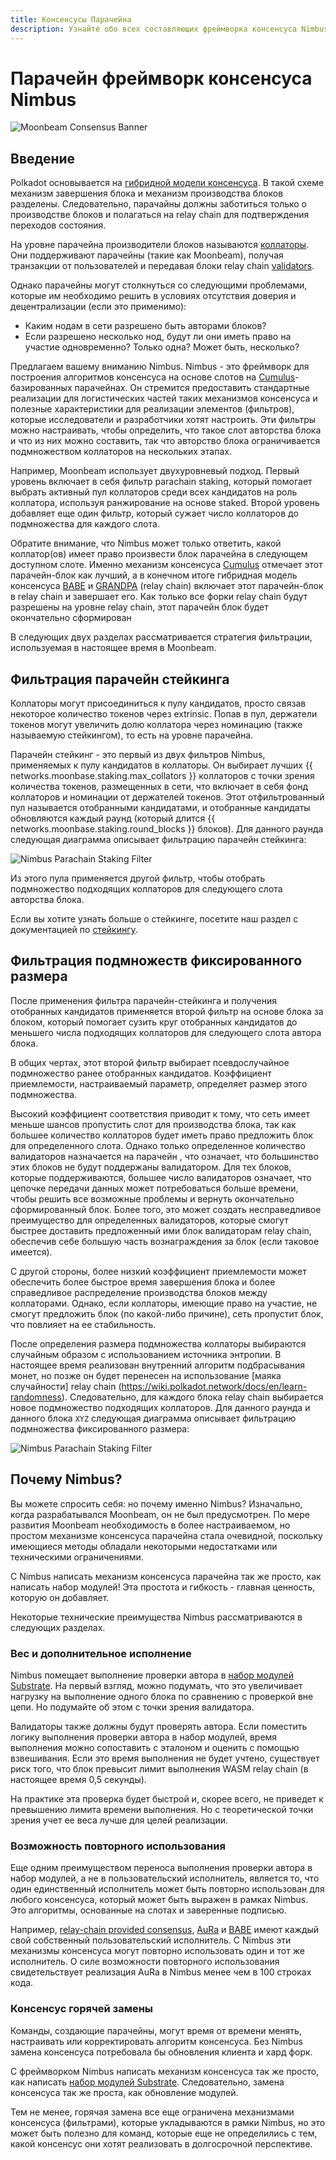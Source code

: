 ```yaml
---
title: Консенсусы Парачейна 
description: Узнайте обо всех составляющих фреймворка консенсуса Nimbus от Moonbeam и о том, как он работает в рамках модели общей безопасности Polkadot
---
```


# Парачейн фреймворк консенсуса Nimbus 

![Moonbeam Consensus Banner](/images/consensus/consensus-banner.png)

## Введение

Polkadot основывается на [гибридной модели консенсуса](https://wiki.polkadot.network/docs/en/learn-consensus). В такой схеме механизм завершения блока и механизм производства блоков разделены. Следовательно, парачайны должны заботиться только о производстве блоков и полагаться на relay chain для подтверждения переходов состояния.

На уровне парачейна производители блоков называются [коллаторы](https://wiki.polkadot.network/docs/en/learn-collator). Они поддерживают парачейны (такие как Moonbeam), получая транзакции от пользователей и передавая блоки relay chain [validators](https://wiki.polkadot.network/docs/en/learn-validator).

Однако парачейны могут столкнуться со следующими проблемами, которые им необходимо решить в условиях отсутствия доверия и децентрализации (если это применимо):

 - Каким нодам  в сети разрешено быть авторами блоков?
 - Если разрешено несколько нод, будут ли они иметь право на участие одновременно? Только одна? Может быть, несколько?

Предлагаем вашему вниманию Nimbus. Nimbus - это фреймворк для построения алгоритмов консенсуса на основе слотов на [Cumulus](https://github.com/paritytech/cumulus)-базированных парачейнах. Он стремится предоставить стандартные реализации для логистических частей таких механизмов консенсуса и полезные характеристики для реализации элементов (фильтров), которые исследователи и разработчики хотят настроить. Эти фильтры можно настраивать, чтобы определить, что такое слот авторства блока и что из них можно составить, так что авторство блока ограничивается подмножеством коллаторов на нескольких этапах.

Например, Moonbeam использует двухуровневый подход. Первый уровень включает в себя фильтр parachain staking, который помогает выбрать активный пул коллаторов среди всех кандидатов на роль коллатора, используя ранжирование на основе staked. Второй уровень добавляет еще один фильтр, который сужает число коллаторов до подмножества для каждого слота.

Обратите внимание, что Nimbus может только ответить, какой коллатор(ов) имеет право произвести блок парачейна в следующем доступном слоте. Именно механизм консенсуса [Cumulus](https://wiki.polkadot.network/docs/en/build-cumulus#docsNav) отмечает этот парачейн-блок как лучший, а в конечном итоге гибридная модель консенсуса [BABE](https://wiki.polkadot.network/docs/en/learn-consensus#babe) и [GRANDPA](https://wiki.polkadot.network/docs/en/learn-consensus#grandpa-finality-gadget) (relay chain) включает этот парачейн-блок в relay chain и завершает его. Как только все форки relay chain будут разрешены на уровне relay chain, этот парачейн блок будет окончательно сформирован


В следующих двух разделах рассматривается стратегия фильтрации, используемая в настоящее время в Moonbeam.

## Фильтрация парачейн стейкинга  

Коллаторы могут присоединиться к пулу кандидатов, просто связав некоторое количество токенов через extrinsic. Попав в пул, держатели токенов могут увеличить долю коллатора через номинацию (также называемую стейкингом), то есть на уровне парачейна.

Парачейн стейкинг - это первый из двух фильтров Nimbus, применяемых к пулу кандидатов в коллаторы. Он выбирает лучших {{ networks.moonbase.staking.max_collators }} коллаторов с точки зрения количества токенов, размещенных в сети, что включает в себя фонд коллаторов и номинации от держателей токенов. Этот отфильтрованный пул называется отобранными кандидатами, и отобранные кандидаты обновляются каждый раунд (который длится {{ networks.moonbase.staking.round_blocks }} блоков). Для данного раунда следующая диаграмма описывает фильтрацию парачейн стейкинга:

![Nimbus Parachain Staking Filter](/images/consensus/consensus-images1.png)

Из этого пула применяется другой фильтр, чтобы отобрать подмножество подходящих коллаторов для следующего слота авторства блока.

Если вы хотите узнать больше о стейкинге, посетите наш раздел с документацией по [стейкингу](/staking/overview/).

## Фильтрация подмножеств фиксированного размера

После применения фильтра парачейн-стейкинга и получения отобранных кандидатов применяется второй фильтр на основе блока за блоком, который помогает сузить круг отобранных кандидатов до меньшего числа подходящих коллаторов для следующего слота автора блока.

В общих чертах, этот второй фильтр выбирает псевдослучайное подмножество ранее отобранных кандидатов. Коэффициент приемлемости, настраиваемый параметр, определяет размер этого подмножества.

Высокий коэффициент соответствия приводит к тому, что сеть имеет меньше шансов пропустить слот для производства блока, так как большее количество коллаторов будет иметь право предложить блок для определенного слота. Однако только определенное количество валидаторов назначается на парачейн , что означает, что большинство этих блоков не будут поддержаны валидатором. Для тех блоков, которые поддерживаются, большее число валидаторов означает, что цепочке передачи данных может потребоваться больше времени, чтобы решить все возможные проблемы и вернуть окончательно сформированный блок. Более того, это может создать несправедливое преимущество для определенных валидаторов, которые смогут быстрее доставить предложенный ими блок валидаторам relay chain, обеспечив себе большую часть вознаграждения за блок (если таковое имеется).

С другой стороны, более низкий коэффициент приемлемости может обеспечить более быстрое время завершения блока и более справедливое распределение производства блоков между коллаторами. Однако, если коллаторы, имеющие право на участие, не смогут предложить блок (по какой-либо причине), сеть пропустит блок, что повлияет на ее стабильность.

После определения размера подмножества коллаторы выбираются случайным образом с использованием источника энтропии. В настоящее время реализован внутренний алгоритм подбрасывания монет, но позже он будет перенесен на использование [маяка случайности] relay chain (https://wiki.polkadot.network/docs/en/learn-randomness). Следовательно, для каждого блока relay chain выбирается новое подмножество подходящих коллаторов. Для данного раунда и данного блока `XYZ` следующая диаграмма описывает фильтрацию подмножества фиксированного размера: 

![Nimbus Parachain Staking Filter](/images/consensus/consensus-images2.png)

## Почему Nimbus?

Вы можете спросить себя: но почему именно Nimbus? Изначально, когда разрабатывался Moonbeam, он не был предусмотрен. По мере развития Moonbeam необходимость в более настраиваемом, но простом механизме консенсуса парачейна стала очевидной, поскольку имеющиеся методы обладали некоторыми недостатками или техническими ограничениями. 

<!-- При консенсусе [relay chain provided consensus](https://github.com/paritytech/cumulus/blob/master/client/consensus/relay-chain/src/lib.rs) каждый узел рассматривает себя в качестве колатора и может предложить блок-кандидат  парачейну. Затем relay chain должна решить все возможные варианты форков и окончательно утвердить блок. 

Механизм консенсуса [AuRa](https://crates.io/crates/sc-consensus-aura) (сокращение от authority-round) основан на известном списке авторитетов, которые по очереди предлагают блоки в каждом слоте. Каждый авторитет может предложить только один блок в слот и строится поверх самой длинной цепочки.-->

С Nimbus написать механизм консенсуса парачейна так же просто, как написать набор модулей! Эта простота и гибкость - главная ценность, которую он добавляет.

Некоторые технические преимущества Nimbus рассматриваются в следующих разделах.

### Вес и дополнительное исполнение

Nimbus помещает выполнение проверки автора в [набор модулей Substrate](https://substrate.dev/docs/en/knowledgebase/runtime/pallets). На первый взгляд, можно подумать, что это увеличивает нагрузку на выполнение одного блока по сравнению с проверкой вне цепи. Но подумайте об этом с точки зрения валидатора.

Валидаторы также должны будут проверять автора. Если поместить логику выполнения проверки автора в набор модулей, время выполнения можно сопоставить с эталоном и оценить с помощью взвешивания. Если это время выполнения не будет учтено, существует риск того, что блок превысит лимит выполнения WASM relay chain (в настоящее время 0,5 секунды).

На практике эта проверка будет быстрой и, скорее всего, не приведет к превышению лимита времени выполнения. Но с теоретической точки зрения учет ее веса лучше для целей реализации.

### Возможность повторного использования

Еще одним преимуществом переноса выполнения проверки автора в набор модулей, а не в пользовательский исполнитель, является то, что один единственный исполнитель может быть повторно использован для любого консенсуса, который может быть выражен в рамках Nimbus. Это алгоритмы, основанные на слотах и заверенные подписью.

Например, [relay-chain provided consensus](https://github.com/paritytech/cumulus/blob/master/client/consensus/relay-chain/src/lib.rs), [AuRa](https://crates.io/crates/sc-consensus-aura) и [BABE](https://crates.io/crates/sc-consensus-babe) имеют каждый свой собственный пользовательский исполнитель. С Nimbus эти механизмы консенсуса могут повторно использовать один и тот же исполнитель. О силе возможности повторного использования свидетельствует реализация AuRa в Nimbus менее чем в 100 строках кода.

### Консенсус горячей замены

Команды, создающие парачейны, могут время от времени менять, настраивать или корректировать алгоритм консенсуса. Без Nimbus замена консенсуса потребовала бы обновления клиента и хард форк.

С фреймворком Nimbus написать механизм консенсуса так же просто, как написать 
[набор модулей Substrate](https://substrate.dev/docs/en/knowledgebase/runtime/pallets). Следовательно, замена консенсуса так же проста, как обновление модулей.

Тем не менее, горячая замена все еще ограничена механизмами консенсуса (фильтрами), которые укладываются в рамки Nimbus, но это может быть полезно для команд, которые еще не определились с тем, какой консенсус они хотят реализовать в долгосрочной перспективе.
